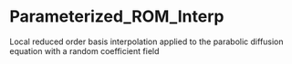 # Parameterized_ROM_Interp
Local reduced order basis interpolation applied to the parabolic diffusion equation with a random coefficient field
